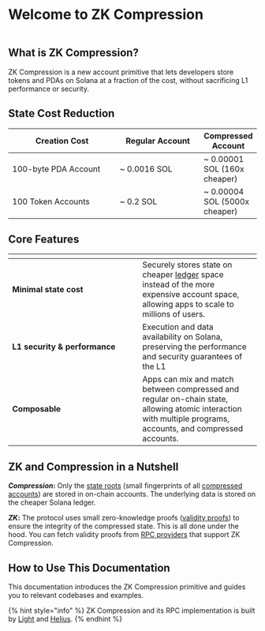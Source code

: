 # Welcome to ZK Compression

<figure><img src=".gitbook/assets/Build_Anything.png" alt=""><figcaption></figcaption></figure>

## What is ZK Compression?

ZK Compression is a new account primitive that lets developers store tokens and PDAs on Solana at a fraction of the cost,  without sacrificing L1 performance or security.

## State Cost Reduction

<table><thead><tr><th width="252">Creation Cost</th><th width="188">Regular Account</th><th>Compressed Account</th></tr></thead><tbody><tr><td>100-byte PDA Account</td><td>~ 0.0016 SOL</td><td>~ 0.00001 SOL (160x cheaper)</td></tr><tr><td>100 Token Accounts</td><td>~ 0.2 SOL</td><td>~ 0.00004 SOL (5000x cheaper)</td></tr></tbody></table>

## Core Features

<table><thead><tr><th width="248"></th><th></th></tr></thead><tbody><tr><td><strong>Minimal state cost</strong></td><td>Securely stores state on cheaper <a href="https://solana.com/docs/terminology#ledger">ledger</a> space instead of the more expensive account space, allowing apps to scale to millions of users.</td></tr><tr><td><strong>L1 security &#x26; performance</strong></td><td>Execution and data availability on Solana, preserving the performance and security guarantees of the L1</td></tr><tr><td><strong>Composable</strong></td><td>Apps can mix and match between compressed and regular on-chain state, allowing atomic interaction with multiple programs, accounts, and compressed accounts.</td></tr></tbody></table>

## ZK and Compression in a Nutshell

_**Compression**_**:**  Only the [state roots](learn/core-concepts/state-trees.md) (small fingerprints of all [compressed accounts](learn/core-concepts/compressed-account-model.md)) are stored in on-chain accounts. The underlying data is stored on the cheaper Solana ledger.

_**ZK**_**:** The protocol uses small zero-knowledge proofs ([validity proofs](learn/core-concepts/validity-proofs.md)) to ensure the integrity of the compressed state. This is all done under the hood. You can fetch validity proofs from [RPC providers](introduction/intro-to-development.md#rpc-connection) that support ZK Compression.

## How to Use This Documentation

This documentation introduces the ZK Compression primitive and guides you to relevant codebases and examples.

{% hint style="info" %}
ZK Compression and its RPC implementation is built by [Light](https://twitter.com/LightProtocol) and [Helius](https://twitter.com/heliuslabs).
{% endhint %}
